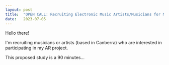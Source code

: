 ```yaml
---
layout: post
title:  "OPEN CALL: Recruiting Electronic Music Artists/Musicians for My AR Digital Music Ensemble Project"
date:   2023-07-05
---
```


Hello there!

I'm recruiting musicians or artists (based in Canberra) who are interested in participating in my AR project.

This proposed study is a 90 minutes...



